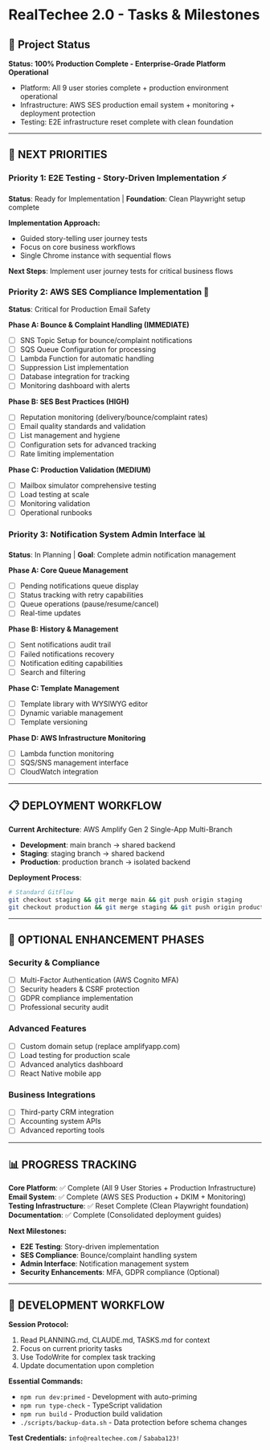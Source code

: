 # RealTechee 2.0 - Tasks & Milestones

## 🎯 Project Status

**Status: 100% Production Complete - Enterprise-Grade Platform Operational**
- Platform: All 9 user stories complete + production environment operational
- Infrastructure: AWS SES production email system + monitoring + deployment protection
- Testing: E2E infrastructure reset complete with clean foundation

---

## 🎯 **NEXT PRIORITIES**

### **Priority 1: E2E Testing - Story-Driven Implementation** ⚡
**Status**: Ready for Implementation | **Foundation**: Clean Playwright setup complete

**Implementation Approach:**
- Guided story-telling user journey tests
- Focus on core business workflows
- Single Chrome instance with sequential flows

**Next Steps**: Implement user journey tests for critical business flows

### **Priority 2: AWS SES Compliance Implementation** 🚨
**Status**: Critical for Production Email Safety

**Phase A: Bounce & Complaint Handling (IMMEDIATE)**
- [ ] SNS Topic Setup for bounce/complaint notifications
- [ ] SQS Queue Configuration for processing
- [ ] Lambda Function for automatic handling
- [ ] Suppression List implementation
- [ ] Database integration for tracking
- [ ] Monitoring dashboard with alerts

**Phase B: SES Best Practices (HIGH)**
- [ ] Reputation monitoring (delivery/bounce/complaint rates)
- [ ] Email quality standards and validation
- [ ] List management and hygiene
- [ ] Configuration sets for advanced tracking
- [ ] Rate limiting implementation

**Phase C: Production Validation (MEDIUM)**
- [ ] Mailbox simulator comprehensive testing
- [ ] Load testing at scale
- [ ] Monitoring validation
- [ ] Operational runbooks

### **Priority 3: Notification System Admin Interface** 📊
**Status**: In Planning | **Goal**: Complete admin notification management

**Phase A: Core Queue Management**
- [ ] Pending notifications queue display
- [ ] Status tracking with retry capabilities
- [ ] Queue operations (pause/resume/cancel)
- [ ] Real-time updates

**Phase B: History & Management** 
- [ ] Sent notifications audit trail
- [ ] Failed notifications recovery
- [ ] Notification editing capabilities
- [ ] Search and filtering

**Phase C: Template Management**
- [ ] Template library with WYSIWYG editor
- [ ] Dynamic variable management
- [ ] Template versioning

**Phase D: AWS Infrastructure Monitoring**
- [ ] Lambda function monitoring
- [ ] SQS/SNS management interface
- [ ] CloudWatch integration

---

## 📋 **DEPLOYMENT WORKFLOW**

**Current Architecture**: AWS Amplify Gen 2 Single-App Multi-Branch
- **Development**: main branch → shared backend
- **Staging**: staging branch → shared backend  
- **Production**: production branch → isolated backend

**Deployment Process**:
```bash
# Standard GitFlow
git checkout staging && git merge main && git push origin staging
git checkout production && git merge staging && git push origin production
```

---

## 🚀 **OPTIONAL ENHANCEMENT PHASES**

### **Security & Compliance**
- [ ] Multi-Factor Authentication (AWS Cognito MFA)
- [ ] Security headers & CSRF protection 
- [ ] GDPR compliance implementation
- [ ] Professional security audit

### **Advanced Features**
- [ ] Custom domain setup (replace amplifyapp.com)
- [ ] Load testing for production scale
- [ ] Advanced analytics dashboard
- [ ] React Native mobile app

### **Business Integrations**
- [ ] Third-party CRM integration
- [ ] Accounting system APIs
- [ ] Advanced reporting tools

---

## 📊 **PROGRESS TRACKING**

**Core Platform**: ✅ Complete (All 9 User Stories + Production Infrastructure)
**Email System**: ✅ Complete (AWS SES Production + DKIM + Monitoring)
**Testing Infrastructure**: ✅ Reset Complete (Clean Playwright foundation)
**Documentation**: ✅ Complete (Consolidated deployment guides)

**Next Milestones:**
- **E2E Testing**: Story-driven implementation
- **SES Compliance**: Bounce/complaint handling system
- **Admin Interface**: Notification management system
- **Security Enhancements**: MFA, GDPR compliance (Optional)

---

## 📝 **DEVELOPMENT WORKFLOW**

**Session Protocol:**
1. Read PLANNING.md, CLAUDE.md, TASKS.md for context
2. Focus on current priority tasks
3. Use TodoWrite for complex task tracking
4. Update documentation upon completion

**Essential Commands:**
- `npm run dev:primed` - Development with auto-priming
- `npm run type-check` - TypeScript validation
- `npm run build` - Production build validation
- `./scripts/backup-data.sh` - Data protection before schema changes

**Test Credentials:** `info@realtechee.com` / `Sababa123!`